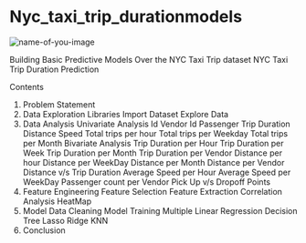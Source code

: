 # Nyc_taxi_trip_durationmodels
![name-of-you-image](https://www.banterist.com/images/nyc-taxi-logo.jpg)

Building Basic Predictive Models Over the NYC Taxi Trip dataset
NYC Taxi Trip Duration Prediction

Contents
1. Problem Statement
2. Data Exploration
  Libraries
  Import Dataset
  Explore Data
3. Data Analysis
  Univariate Analysis
  Id
  Vendor Id
  Passenger
  Trip Duration
  Distance
  Speed
  Total trips per hour
  Total trips per Weekday
  Total trips per Month
  Bivariate Analysis
  Trip Duration per Hour
  Trip Duration per Week
  Trip Duration per Month
  Trip Duration per Vendor
  Distance per hour
  Distance per WeekDay
  Distance per Month
  Distance per Vendor
  Distance v/s Trip Duration
  Average Speed per Hour
  Average Speed per WeekDay
  Passenger count per Vendor
  Pick Up v/s Dropoff Points
4. Feature Engineering
  Feature Selection
  Feature Extraction
  Correlation Analysis
  HeatMap
5. Model
  Data Cleaning
  Model Training
  Multiple Linear Regression
  Decision Tree
  Lasso
  Ridge
  KNN
6. Conclusion
